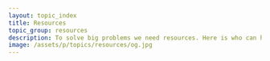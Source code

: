 ```yaml
---
layout: topic_index
title: Resources
topic_group: resources
description: To solve big problems we need resources. Here is who can help and who is worth supporting.
image: /assets/p/topics/resources/og.jpg
---
```

